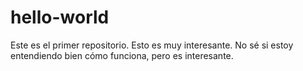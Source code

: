 # hello-world
Este es el primer repositorio.
Esto es muy interesante. No sé si estoy entendiendo bien cómo funciona, pero es interesante.
